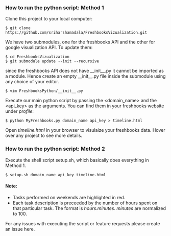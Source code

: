 ### How to run the python script: Method 1
Clone this project to your local computer:  
```shell
$ git clone https://github.com/sriharshamadala/FreshbooksVizualization.git
```
We have two submodules, one for the freshbooks API and the other for google visualization API. To update them:  
```shell
$ cd FreshbooksVizualization
$ git submodule update --init --recursive
```
since the freshbooks API does not have \_\_init\_\_.py it cannot be imported as a module. Hence create an empty \_\_init\_\_.py file inside the submodule using any choice of your editor. 
```shell
$ vim FreshbooksPython/__init__.py
```
Execute our main python script by passing the \<domain\_name\> and the \<api\_key\> as the arguments. You can find them in your freshbooks website under _profile_:
```shell
$ python MyFreshbooks.py domain_name api_key > timeline.html
```
Open _timeline.html_ in your browser to visulaize your freshbooks data. Hover over any project to see more details.

### How to run the python script: Method 2
Execute the shell script setup.sh, which basically does everything in Method 1.
```shell
$ setup.sh domain_name api_key timeline.html
```

#### Note:
* Tasks performed on weekends are highlighted in red.
* Each task description is preceeded by the number of hours spent on that particular task. The format is _hours_._minutes_. _minutes_ are normalized to 100.

For any issues with executing the script or feature requests please create an issue here.
